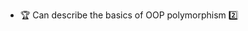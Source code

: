 * <span id="outcome-polymorphism-basics-one">:trophy: Can describe the basics of OOP polymorphism :two:</span>
